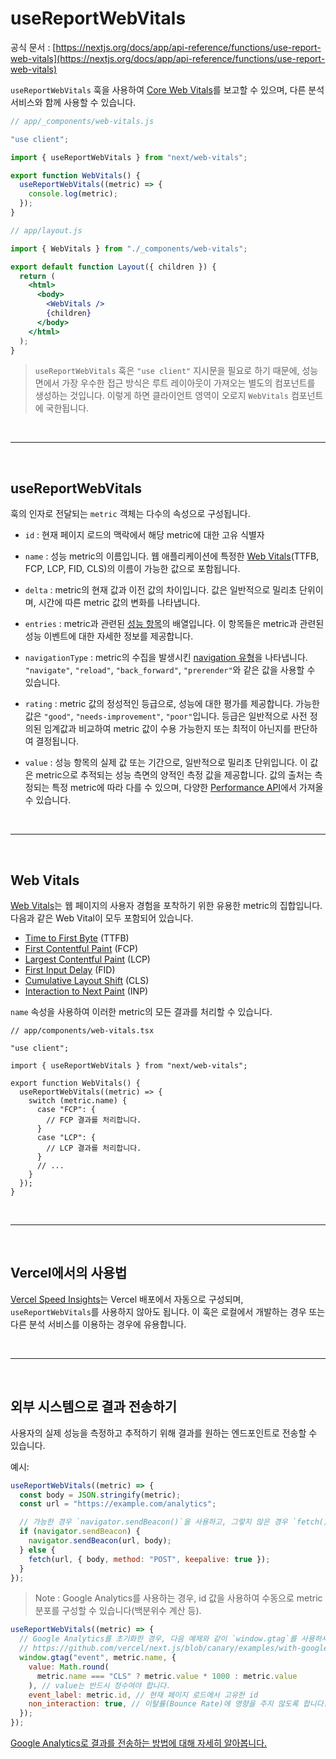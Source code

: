 # useReportWebVitals

공식 문서 : [https://nextjs.org/docs/app/api-reference/functions/use-report-web-vitals](https://nextjs.org/docs/app/api-reference/functions/use-report-web-vitals)

`useReportWebVitals` 훅을 사용하여 [Core Web Vitals](https://web.dev/vitals/)를 보고할 수 있으며, 다른 분석 서비스와 함께 사용할 수 있습니다.

```jsx
// app/_components/web-vitals.js

"use client";

import { useReportWebVitals } from "next/web-vitals";

export function WebVitals() {
  useReportWebVitals((metric) => {
    console.log(metric);
  });
}
```

```jsx
// app/layout.js

import { WebVitals } from "./_components/web-vitals";

export default function Layout({ children }) {
  return (
    <html>
      <body>
        <WebVitals />
        {children}
      </body>
    </html>
  );
}
```

> `useReportWebVitals` 훅은 `"use client"` 지시문을 필요로 하기 때문에, 성능 면에서 가장 우수한 접근 방식은 루트 레이아웃이 가져오는 별도의 컴포넌트를 생성하는 것입니다. 이렇게 하면 클라이언트 영역이 오로지 `WebVitals` 컴포넌트에 국한됩니다.

<br><hr><br>

## useReportWebVitals

훅의 인자로 전달되는 `metric` 객체는 다수의 속성으로 구성됩니다.

- `id` : 현재 페이지 로드의 맥락에서 해당 metric에 대한 고유 식별자

- `name` : 성능 metric의 이름입니다. 웹 애플리케이션에 특정한 [Web Vitals](./useReportWebVitals#web-vitals)(TTFB, FCP, LCP, FID, CLS)의 이름이 가능한 값으로 포함됩니다.

- `delta` : metric의 현재 값과 이전 값의 차이입니다. 값은 일반적으로 밀리초 단위이며, 시간에 따른 metric 값의 변화를 나타냅니다.

- `entries` : metric과 관련된 [성능 항목](https://developer.mozilla.org/en-US/docs/Web/API/PerformanceEntry)의 배열입니다. 이 항목들은 metric과 관련된 성능 이벤트에 대한 자세한 정보를 제공합니다.

- `navigationType` : metric의 수집을 발생시킨 [navigation 유형](https://developer.mozilla.org/en-US/docs/Web/API/PerformanceNavigationTiming/type)을 나타냅니다. `"navigate"`, `"reload"`, `"back_forward"`, `"prerender"`와 같은 값을 사용할 수 있습니다.

- `rating` : metric 값의 정성적인 등급으로, 성능에 대한 평가를 제공합니다. 가능한 값은 `"good"`, `"needs-improvement"`, `"poor"`입니다. 등급은 일반적으로 사전 정의된 임계값과 비교하여 metric 값이 수용 가능한지 또는 최적이 아닌지를 판단하여 결정됩니다.

- `value` : 성능 항목의 실제 값 또는 기간으로, 일반적으로 밀리초 단위입니다. 이 값은 metric으로 추적되는 성능 측면의 양적인 측정 값을 제공합니다. 값의 출처는 측정되는 특정 metric에 따라 다를 수 있으며, 다양한 [Performance API](https://developer.mozilla.org/en-US/docs/Web/API/Performance_API)에서 가져올 수 있습니다.

<br><hr><br>

## Web Vitals

[Web Vitals](https://web.dev/vitals/)는 웹 페이지의 사용자 경험을 포착하기 위한 유용한 metric의 집합입니다. 다음과 같은 Web Vital이 모두 포함되어 있습니다.

- [Time to First Byte](https://developer.mozilla.org/en-US/docs/Glossary/Time_to_first_byte) (TTFB)
- [First Contentful Paint](https://developer.mozilla.org/en-US/docs/Glossary/First_contentful_paint) (FCP)
- [Largest Contentful Paint](https://web.dev/lcp/) (LCP)
- [First Input Delay](https://web.dev/fid/) (FID)
- [Cumulative Layout Shift](https://web.dev/cls/) (CLS)
- [Interaction to Next Paint](https://web.dev/inp/) (INP)

`name` 속성을 사용하여 이러한 metric의 모든 결과를 처리할 수 있습니다.

```tsx
// app/components/web-vitals.tsx

"use client";

import { useReportWebVitals } from "next/web-vitals";

export function WebVitals() {
  useReportWebVitals((metric) => {
    switch (metric.name) {
      case "FCP": {
        // FCP 결과를 처리합니다.
      }
      case "LCP": {
        // LCP 결과를 처리합니다.
      }
      // ...
    }
  });
}
```

<br><hr><br>

## Vercel에서의 사용법

[Vercel Speed Insights](https://vercel.com/docs/concepts/speed-insights)는 Vercel 배포에서 자동으로 구성되며, `useReportWebVitals`를 사용하지 않아도 됩니다. 이 훅은 로컬에서 개발하는 경우 또는 다른 분석 서비스를 이용하는 경우에 유용합니다.

<br><hr><br>

## 외부 시스템으로 결과 전송하기

사용자의 실제 성능을 측정하고 추적하기 위해 결과를 원하는 엔드포인트로 전송할 수 있습니다.

예시:

```jsx
useReportWebVitals((metric) => {
  const body = JSON.stringify(metric);
  const url = "https://example.com/analytics";

  // 가능한 경우 `navigator.sendBeacon()`을 사용하고, 그렇지 않은 경우 `fetch()`를 사용합니다.
  if (navigator.sendBeacon) {
    navigator.sendBeacon(url, body);
  } else {
    fetch(url, { body, method: "POST", keepalive: true });
  }
});
```

> Note : Google Analytics를 사용하는 경우, id 값을 사용하여 수동으로 metric 분포를 구성할 수 있습니다(백분위수 계산 등).

```jsx
useReportWebVitals((metric) => {
  // Google Analytics를 초기화한 경우, 다음 예제와 같이 `window.gtag`를 사용하세요.
  // https://github.com/vercel/next.js/blob/canary/examples/with-google-analytics/pages/_app.js
  window.gtag("event", metric.name, {
    value: Math.round(
      metric.name === "CLS" ? metric.value * 1000 : metric.value
    ), // value는 반드시 정수여야 합니다.
    event_label: metric.id, // 현재 페이지 로드에서 고유한 id
    non_interaction: true, // 이탈률(Bounce Rate)에 영향을 주지 않도록 합니다.
  });
});
```

[Google Analytics로 결과를 전송하는 방법에 대해 자세히 알아봅니다.](https://github.com/GoogleChrome/web-vitals#send-the-results-to-google-analytics)
